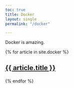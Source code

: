 ```yaml
---
toc: true
title: Docker
layout: single
permalink: "/docker"

---
```

Docker is amazing.

{% for article in site.docker %} 

<h2> 

<a href="{{ article.url }}">{{ article.title }}</a> 

</h2>

{% endfor %}